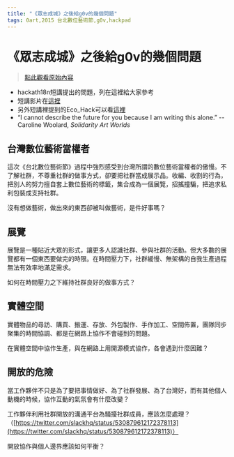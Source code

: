 ```yaml
---
title: "《眾志成城》之後給g0v的幾個問題"
tags: 0art,2015 台北數位藝術節,g0v,hackpad
---
```


# 《眾志成城》之後給g0v的幾個問題

> [點此觀看原始內容](https://g0v.hackpad.tw/qzCvrF0x7Ih)

- hackath18n短講提出的問題，列在這裡給大家參考
- 短講影片在[這裡](https://www.youtube.com/watch?v=8CZdgwT8haM)
- 另外短講裡提到的Eco_Hack可以看[這裡](http://biomearts.net/)
- “I cannot describe the future for you because I am writing this alone.” --Caroline Woolard, _Solidarity Art Worlds_

## 台灣數位藝術當權者

這次《台北數位藝術節》過程中強烈感受到台灣所謂的數位藝術當權者的傲慢。不了解社群，不尊重社群的做事方式，卻要把社群當成展示品。收編、收割的行為，把別人的努力擅自套上數位藝術的標籤，集合成為一個展覽，招搖撞騙，把追求私利包裝成支持社群。

沒有想做藝術，做出來的東西卻被叫做藝術，是件好事嗎？

## 展覽

展覽是一種貼近大眾的形式，讓更多人認識社群、參與社群的活動。但大多數的展覽都有一個東西要做完的時限。在時間壓力下，社群緩慢、無架構的自我生產過程無法有效率地滿足需求。

如何在時間壓力之下維持社群良好的做事方式？

## 實體空間

實體物品的尋訪、購買、搬運、存放、外包製作、手作加工、空間佈置，團隊同步聚集的時間協調、都是在網路上協作不會碰到的問題。

在實體空間中協作生產，與在網路上用開源模式協作，各會遇到什麼困難？

## 開放的危險

當工作夥伴不只是為了要把事情做好、為了社群發展、為了台灣好，而有其他個人動機的時候，協作互動的氣氛會有什麼改變？

工作夥伴利用社群開放的溝通平台為騷擾社群成員，應該怎麼處理？
（[https://twitter.com/slackhq/status/530879612172378113](https://twitter.com/slackhq/status/530879612172378113)）

開放協作與個人邊界應該如何平衡？

